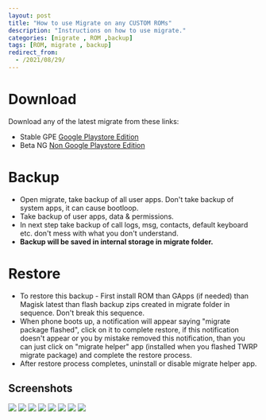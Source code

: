 ```yaml
---
layout: post
title: "How to use Migrate on any CUSTOM ROMs"
description: "Instructions on how to use migrate."
categories: [migrate , ROM ,backup]
tags: [ROM, migrate , backup]
redirect_from:
  - /2021/08/29/
---
```


# Download
Download any of the latest migrate from these links:
 * Stable GPE [Google Playstore Edition](https://play.google.com/store/apps/details?id=balti.migrate&hl=en_IN&referrer=utm_source%3Dgoogle%26utm_medium%3Dorganic%26utm_term%3Dmigrate+google+play+store&pcampaignid=APPU_1_Al-2Xt-qFP2V4-EP-IGdmAs)
 * Beta NG [Non Google Playstore Edition](https://t.me/migrateAppChannel/16)

# Backup
 - Open migrate, take backup of all user apps. Don't take backup of system apps, it can cause bootloop.
 - Take backup of user apps, data & permissions.
 - In next step take backup of call logs, msg, contacts, default keyboard etc. don't mess with what you don't understand.
 - **Backup will be saved in internal storage in migrate folder.**

# Restore
 - To restore this backup - First install ROM than GApps (if needed) than Magisk latest than flash backup zips created in migrate folder in sequence. Don't break this sequence. 
 - When phone boots up, a notification will appear saying "migrate package flashed", click on it to complete restore, if this notification doesn't appear or you by mistake removed this notification, than you can just click on "migrate helper" app (installed when you flashed TWRP migrate package) and complete the restore process.
 - After restore process completes, uninstall or disable migrate helper app. 
 
## Screenshots

<div id="images">
  <img class="screenshot" src="https://user-images.githubusercontent.com/86469621/131248619-a68235d5-c41e-43b8-82ae-e9c3f67e002b.png">
  <img class="screenshot" src="https://user-images.githubusercontent.com/86469621/131248630-8474e935-d39d-4fee-840b-8f4cfb084f4e.png">
  <img class="screenshot" src="https://user-images.githubusercontent.com/86469621/131248633-dd80935b-ab0e-46c2-8e1c-de8b693f3a51.png">
  <img class="screenshot" src="https://user-images.githubusercontent.com/86469621/131248633-dd80935b-ab0e-46c2-8e1c-de8b693f3a51.png">
  <img class="screenshot" src="https://telegra.ph/file/807292298df7a1be9d675.jpg">
  <img class="screenshot" src="https://user-images.githubusercontent.com/86469621/131248638-6bd0b6a6-9029-4430-90b5-f3014c22cba5.png">
  <img class="screenshot" src="https://user-images.githubusercontent.com/86469621/131248642-a2c59d70-33db-4902-a384-891913fd7d74.png">
  <img class="screenshot" src="https://user-images.githubusercontent.com/86469621/131248645-528d2743-2636-4b82-a893-57a0c500ea6b.png">
</div>

